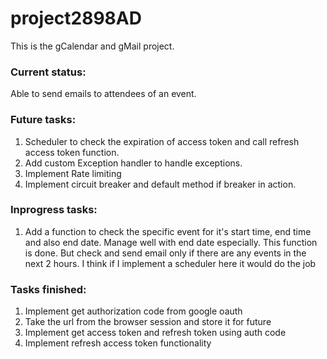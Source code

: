 # project2898AD
This is the gCalendar and gMail project.

### Current status:

Able to send emails to attendees of an event.

### Future tasks:
1. Scheduler to check the expiration of access token and call refresh access token function.
2. Add custom Exception handler to handle exceptions.
3. Implement Rate limiting
4. Implement circuit breaker and default method if breaker in action.

### Inprogress tasks:
1. Add a function to check the specific event for it's start time, end time and also end date. Manage well with end date especially.
 This function is done. But check and send email only if there are any events in the next 2 hours. I think if I implement a scheduler here it would do the job
### Tasks finished:
1. Implement get authorization code from google oauth
2. Take the url from the browser session and store it for future
3. Implement get access token and refresh token using auth code
4. Implement refresh access token functionality



